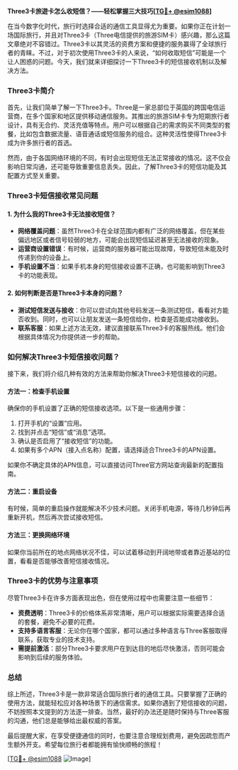 **Three3卡旅遊卡怎么收短信？——轻松掌握三大技巧[[TG💪+ @esim1088](https://t.me/s/esim1088)]**

在当今数字化时代，旅行时选择合适的通信工具显得尤为重要。如果你正在计划一场国际旅行，并且对Three3卡（Three电信提供的旅游SIM卡）感兴趣，那么这篇文章绝对不容错过。Three3卡以其灵活的资费方案和便捷的服务赢得了全球旅行者的青睐。不过，对于初次使用Three3卡的人来说，“如何收取短信”可能是一个让人困惑的问题。今天，我们就来详细探讨一下Three3卡的短信接收机制以及解决方法。

### Three3卡简介

首先，让我们简单了解一下Three3卡。Three是一家总部位于英国的跨国电信运营商，在多个国家和地区提供移动通信服务。其推出的旅游SIM卡专为短期旅行者设计，具有无合约、灵活充值等特点。用户可以根据自己的需求购买不同类型的套餐，比如包含数据流量、语音通话或短信服务的组合。这种灵活性使得Three3卡成为许多旅行者的首选。

然而，由于各国网络环境的不同，有时会出现短信无法正常接收的情况。这不仅会影响日常沟通，还可能导致重要信息丢失。因此，了解Three3卡的短信功能及其配置方式至关重要。

### Three3卡短信接收常见问题

#### 1. **为什么我的Three3卡无法接收短信？**
   - **网络覆盖问题**：虽然Three3卡在全球范围内都有广泛的网络覆盖，但在某些偏远地区或者信号较弱的地方，可能会出现短信延迟甚至无法接收的现象。
   - **运营商设置错误**：有时候，运营商的服务器可能出现故障，导致短信未能及时传递到你的设备上。
   - **手机设置不当**：如果手机本身的短信接收设置不正确，也可能影响到Three3卡的功能表现。

#### 2. **如何判断是否是Three3卡本身的问题？**
   - **测试短信发送与接收**：你可以尝试向其他号码发送一条测试短信，看看对方能否收到。同时，也可以让朋友发送一条短信给你，检查是否能成功接收到。
   - **联系客服**：如果上述方法无效，建议直接联系Three3卡的客服热线。他们会根据具体情况为你提供进一步的帮助。

### 如何解决Three3卡短信接收问题？

接下来，我们将介绍几种有效的方法来帮助你解决Three3卡短信接收的问题。

#### 方法一：检查手机设置
确保你的手机设置了正确的短信接收选项。以下是一些通用步骤：

1. 打开手机的“设置”应用。
2. 找到并点击“短信”或“消息”选项。
3. 确认是否启用了“接收短信”的功能。
4. 如果有多个APN（接入点名称）配置，请选择适合Three3卡的APN设置。

如果你不确定具体的APN信息，可以直接访问Three官方网站查询最新的配置指南。

#### 方法二：重启设备
有时候，简单的重启操作就能解决不少技术问题。关闭手机电源，等待几秒钟后再重新开机，然后再次尝试接收短信。

#### 方法三：更换网络环境
如果你当前所在的地点网络状况不佳，可以试着移动到开阔地带或者靠近基站的位置，看看是否能够改善短信接收情况。

### Three3卡的优势与注意事项

尽管Three3卡在许多方面表现出色，但在使用过程中也需要注意一些细节：

- **资费透明**：Three3卡的价格体系非常清晰，用户可以根据实际需要选择合适的套餐，避免不必要的花费。
- **支持多语言客服**：无论你在哪个国家，都可以通过多种语言与Three客服取得联系，获取专业的技术支持。
- **需提前激活**：部分Three3卡要求用户在到达目的地后尽快激活，否则可能会影响到后续的服务体验。

### 总结

综上所述，Three3卡是一款非常适合国际旅行者的通信工具。只要掌握了正确的使用方法，就能轻松应对各种场景下的通信需求。如果你遇到了短信接收的问题，不妨按照本文提到的方法逐一排查。当然，最好的办法还是随时保持与Three客服的沟通，他们总是能够给出最权威的答案。

最后提醒大家，在享受便捷通信的同时，也要注意合理规划费用，避免因疏忽而产生额外开支。希望每位旅行者都能拥有愉快顺畅的旅程！

[[TG💪+ @esim1088](https://t.me/s/esim1088) ![Image](https://i.postimg.cc/4NQfJmqS/Snipaste-2025-05-13-00-14-12.png)]